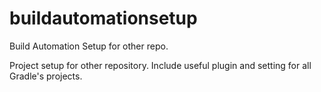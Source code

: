 # buildautomationsetup
Build Automation Setup for other repo.

Project setup for other repository.
Include useful plugin and setting for all Gradle's projects.
